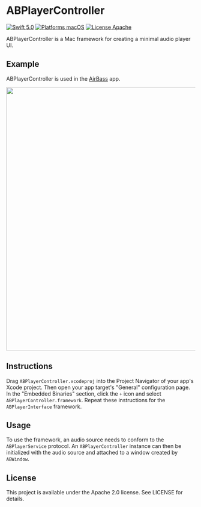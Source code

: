 ABPlayerController
==================

[![Swift 5.0](https://img.shields.io/badge/Swift-5.0-orange.svg?style=flat)](https://developer.apple.com/swift/)
[![Platforms macOS](https://img.shields.io/badge/Platforms-macOS-lightgray.svg?style=flat)](http://www.apple.com/macos/)
[![License Apache](https://img.shields.io/badge/License-APACHE2-blue.svg?style=flat)](https://www.apache.org/licenses/LICENSE-2.0.html)

ABPlayerController is a Mac framework for creating a minimal audio player UI.

Example
-------
ABPlayerController is used in the [AirBass](https://github.com/jenghis/airbass) app.

<img src="https://raw.githubusercontent.com/jenghis/airbass/master/screenshot.png" width="700">

Instructions
------------
Drag `ABPlayerController.xcodeproj` into the Project Navigator of your app's Xcode project. Then open your app target's "General" configuration page. In the "Embedded Binaries" section, click the `+` icon and select `ABPlayerController.framework`. Repeat these instructions for the `ABPlayerInterface` framework.

Usage
-----
To use the framework, an audio source needs to conform to the `ABPlayerService` protocol. An `ABPlayerController` instance can then be initialized with the audio source and attached to a window created by `ABWindow`.

License
-------
This project is available under the Apache 2.0 license. See LICENSE for details.
